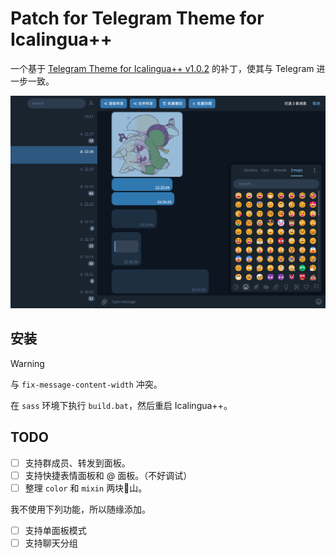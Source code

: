 # Patch for Telegram Theme for Icalingua++

一个基于 [Telegram Theme for Icalingua++ v1.0.2](https://github.com/wibus-wee-ac/icalingua-theme-telegram/releases/tag/v1.0.2) 的补丁，使其与 Telegram 进一步一致。

![Example](example.png)

## 安装

> [!warning]
> 与 `fix-message-content-width` 冲突。

在 `sass` 环境下执行 `build.bat`，然后重启 Icalingua++。

## TODO

- [ ] 支持群成员、转发到面板。
- [ ] 支持快捷表情面板和 @ 面板。（不好调试）
- [ ] 整理 `color` 和 `mixin` 两块💩山。

我不使用下列功能，所以随缘添加。

- [ ] 支持单面板模式
- [ ] 支持聊天分组
